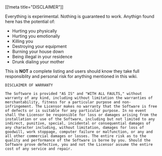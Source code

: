 [[!meta title="DISCLAIMER"]]



Everything is experimental.  Nothing is guaranteed to work.  Anythign found here has the potential of:

* Hurting you physically
* Hurting you emotionally
* Killing you
* Destroying your equipment
* Burning your house down
* Being illegal in your residence
* Drunk dialing your mother


This is **NOT** a complete listing and users should know they take full responsiblity and personal risk for anything mentioned in this wiki.


    DISCLAIMER OF WARRANTY

    The Software is provided "AS IS" and "WITH ALL FAULTS," without warranty of any kind, including without limitation the warranties of merchantability, fitness for a particular purpose and non-infringement. The Licensor makes no warranty that the Software is free of defects or is suitable for any particular purpose. In no event shall the Licensor be responsible for loss or damages arising from the installation or use of the Software, including but not limited to any indirect, punitive, special, incidental or consequential damages of any character including, without limitation, damages for loss of goodwill, work stoppage, computer failure or malfunction, or any and all other commercial damages or losses. The entire risk as to the quality and performance of the Software is borne by you. Should the Software prove defective, you and not the Licensor assume the entire cost of any service and repair. 
